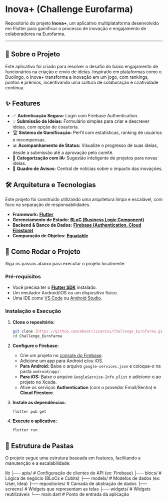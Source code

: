 # Inova+ (Challenge Eurofarma)


Repositório do projeto **Inova+**, um aplicativo multiplataforma desenvolvido em Flutter para gamificar o processo de inovação e engajamento de colaboradores na Eurofarma.

---

## 📜 Sobre o Projeto

Este aplicativo foi criado para resolver o desafio do baixo engajamento de funcionários na criação e envio de ideias. Inspirado em plataformas como o Duolingo, o Inova+ transforma a inovação em um jogo, com rankings, pontos e prêmios, incentivando uma cultura de colaboração e criatividade contínua.

## ✨ Features

* ✅ **Autenticação Segura:** Login com Firebase Authentication.
* 💡 **Submissão de Ideias:** Formulário simples para criar e descrever ideias, com opção de coautoria.
* 🏆 **Sistema de Gamificação:** Perfil com estatísticas, ranking de usuários e recompensas.
* 📊 **Acompanhamento de Status:** Visualize o progresso de suas ideias, desde a submissão até a aprovação pelo comitê.
* 🤖 **Categorização com IA:** Sugestão inteligente de projetos para novas ideias.
* 📢 **Quadro de Avisos:** Central de notícias sobre o impacto das inovações.


## 🛠️ Arquitetura e Tecnologias

Este projeto foi construído utilizando uma arquitetura limpa e escalável, com foco na separação de responsabilidades.

* **Framework:** [**Flutter**](https://flutter.dev/)
* **Gerenciamento de Estado:** [**BLoC (Business Logic Component)**](https://bloclibrary.dev/)
* **Backend & Banco de Dados:** [**Firebase (Authentication, Cloud Firestore)**](https://firebase.google.com/)
* **Comparação de Objetos:** [**Equatable**](https://pub.dev/packages/equatable)

## 🚀 Como Rodar o Projeto

Siga os passos abaixo para executar o projeto localmente.

### **Pré-requisitos**

* Você precisa ter o [**Flutter SDK**](https://flutter.dev/docs/get-started/install) instalado.
* Um emulador Android/iOS ou um dispositivo físico.
* Uma IDE como [VS Code](https://code.visualstudio.com/) ou [Android Studio](https://developer.android.com/studio).

### **Instalação e Execução**

1.  **Clone o repositório:**
    ```bash
    git clone [https://github.com/mbeatrizsantos/Challenge_Eurofarma.git](https://github.com/mbeatrizsantos/Challenge_Eurofarma.git)
    cd Challenge_Eurofarma
    ```

2.  **Configure o Firebase:**
    * Crie um projeto no [console do Firebase](https://console.firebase.google.com/).
    * Adicione um app para Android e/ou iOS.
    * **Para Android:** Baixe o arquivo `google-services.json` e coloque-o na pasta `android/app/`.
    * **Para iOS:** Baixe o arquivo `GoogleService-Info.plist` e adicione-o ao projeto no Xcode.
    * Ative os serviços **Authentication** (com o provedor Email/Senha) e **Cloud Firestore**.

3.  **Instale as dependências:**
    ```bash
    flutter pub get
    ```

4.  **Execute o aplicativo:**
    ```bash
    flutter run
    ```

## 📁 Estrutura de Pastas

O projeto segue uma estrutura baseada em features, facilitando a manutenção e a escalabilidade:

lib
├── apis/         # Configuração de clientes de API (ex: Firebase)
├── blocs/        # Lógica de negócio (BLoCs e Cubits)
├── models/       # Modelos de dados (ex: User, Idea)
├── repositories/ # Camada de abstração de dados
├── screens/      # Widgets que representam as telas
├── widgets/      # Widgets reutilizáveis
└── main.dart     # Ponto de entrada da aplicação